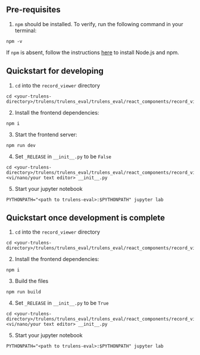 ## Pre-requisites

1. `npm` should be installed. To verify, run the following command in your terminal:

```
npm -v
```

If `npm` is absent, follow the instructions [here](https://docs.npmjs.com/downloading-and-installing-node-js-and-npm) to install Node.js and npm.

## Quickstart for developing

1. `cd` into the `record_viewer` directory

```
cd <your-trulens-directory>/trulens/trulens_eval/trulens_eval/react_components/record_viewer
```

2. Install the frontend dependencies:

```
npm i
```

3. Start the frontend server:

```
npm run dev
```

4. Set `_RELEASE` in `__init__.py` to be `False`

```
cd <your-trulens-directory>/trulens/trulens_eval/trulens_eval/react_components/record_viewer
<vi/nano/your text editor> __init__.py
```

5. Start your jupyter notebook

```
PYTHONPATH="<path to trulens-eval>:$PYTHONPATH" jupyter lab
```

## Quickstart once development is complete

1. `cd` into the `record_viewer` directory

```
cd <your-trulens-directory>/trulens/trulens_eval/trulens_eval/react_components/record_viewer
```

2. Install the frontend dependencies:

```
npm i
```

3. Build the files

```
npm run build
```

4. Set `_RELEASE` in `__init__.py` to be `True`

```
cd <your-trulens-directory>/trulens/trulens_eval/trulens_eval/react_components/record_viewer
<vi/nano/your text editor> __init__.py
```

5. Start your jupyter notebook

```
PYTHONPATH="<path to trulens-eval>:$PYTHONPATH" jupyter lab
```

